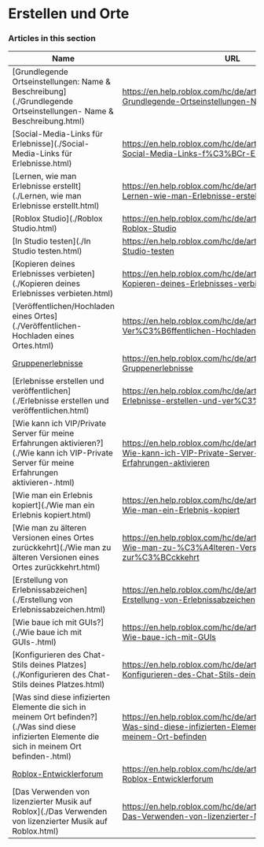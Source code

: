# Erstellen und Orte  
### Articles in this section
Name|URL
-|-
[Grundlegende Ortseinstellungen: Name & Beschreibung](./Grundlegende Ortseinstellungen- Name & Beschreibung.html) |https://en.help.roblox.com/hc/de/articles/203314030-Grundlegende-Ortseinstellungen-Name-Beschreibung
[Social-Media-Links für Erlebnisse](./Social-Media-Links für Erlebnisse.html) |https://en.help.roblox.com/hc/de/articles/360000910966-Social-Media-Links-f%C3%BCr-Erlebnisse
[Lernen, wie man Erlebnisse erstellt](./Lernen, wie man Erlebnisse erstellt.html) |https://en.help.roblox.com/hc/de/articles/203625344-Lernen-wie-man-Erlebnisse-erstellt
[Roblox Studio](./Roblox Studio.html) |https://en.help.roblox.com/hc/de/articles/203313860-Roblox-Studio
[In Studio testen](./In Studio testen.html) |https://en.help.roblox.com/hc/de/articles/203313870-In-Studio-testen
[Kopieren deines Erlebnisses verbieten](./Kopieren deines Erlebnisses verbieten.html) |https://en.help.roblox.com/hc/de/articles/203313940-Kopieren-deines-Erlebnisses-verbieten
[Veröffentlichen/Hochladen eines Ortes](./Veröffentlichen-Hochladen eines Ortes.html) |https://en.help.roblox.com/hc/de/articles/203313890-Ver%C3%B6ffentlichen-Hochladen-eines-Ortes
[Gruppenerlebnisse](./Gruppenerlebnisse.html) |https://en.help.roblox.com/hc/de/articles/203313760-Gruppenerlebnisse
[Erlebnisse erstellen und veröffentlichen](./Erlebnisse erstellen und veröffentlichen.html) |https://en.help.roblox.com/hc/de/articles/203313950-Erlebnisse-erstellen-und-ver%C3%B6ffentlichen
[Wie kann ich VIP/Private Server für meine Erfahrungen aktivieren?](./Wie kann ich VIP-Private Server für meine Erfahrungen aktivieren-.html) |https://en.help.roblox.com/hc/de/articles/360000781023-Wie-kann-ich-VIP-Private-Server-f%C3%BCr-meine-Erfahrungen-aktivieren
[Wie man ein Erlebnis kopiert](./Wie man ein Erlebnis kopiert.html) |https://en.help.roblox.com/hc/de/articles/203313900-Wie-man-ein-Erlebnis-kopiert
[Wie man zu älteren Versionen eines Ortes zurückkehrt](./Wie man zu älteren Versionen eines Ortes zurückkehrt.html) |https://en.help.roblox.com/hc/de/articles/203313850-Wie-man-zu-%C3%A4lteren-Versionen-eines-Ortes-zur%C3%BCckkehrt
[Erstellung von Erlebnissabzeichen](./Erstellung von Erlebnissabzeichen.html) |https://en.help.roblox.com/hc/de/articles/203313650-Erstellung-von-Erlebnissabzeichen
[Wie baue ich mit GUIs?](./Wie baue ich mit GUIs-.html) |https://en.help.roblox.com/hc/de/articles/203313960-Wie-baue-ich-mit-GUIs
[Konfigurieren des Chat-Stils deines Platzes](./Konfigurieren des Chat-Stils deines Platzes.html) |https://en.help.roblox.com/hc/de/articles/360019904552-Konfigurieren-des-Chat-Stils-deines-Platzes
[Was sind diese infizierten Elemente die sich in meinem Ort befinden?](./Was sind diese infizierten Elemente die sich in meinem Ort befinden-.html) |https://en.help.roblox.com/hc/de/articles/203312920-Was-sind-diese-infizierten-Elemente-die-sich-in-meinem-Ort-befinden
[Roblox-Entwicklerforum](./Roblox-Entwicklerforum.html) |https://en.help.roblox.com/hc/de/articles/360000240223-Roblox-Entwicklerforum
[Das Verwenden von lizenzierter Musik auf Roblox](./Das Verwenden von lizenzierter Musik auf Roblox.html) |https://en.help.roblox.com/hc/de/articles/360000927163-Das-Verwenden-von-lizenzierter-Musik-auf-Roblox